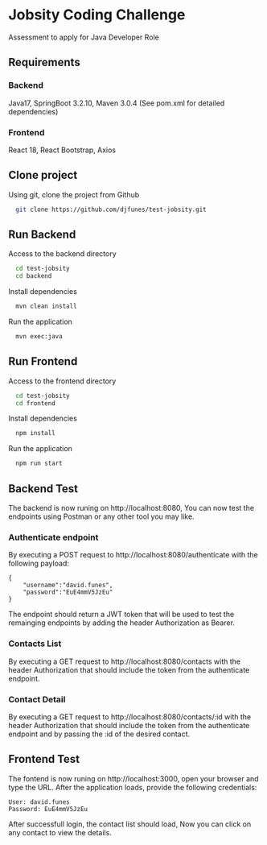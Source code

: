 
# Jobsity Coding Challenge

Assessment to apply for Java Developer Role



## Requirements
### Backend
Java17, SpringBoot 3.2.10, Maven 3.0.4 (See pom.xml for detailed dependencies)
### Frontend
React 18, React Bootstrap, Axios
## Clone project
Using git, clone the project from Github

```bash
  git clone https://github.com/djfunes/test-jobsity.git
```
## Run Backend


Access to the backend directory

```bash
  cd test-jobsity
  cd backend
```

Install dependencies

```bash
  mvn clean install
```

Run the application

```bash
  mvn exec:java
```

## Run Frontend

Access to the frontend directory

```bash
  cd test-jobsity
  cd frontend
```

Install dependencies

```bash
  npm install
```

Run the application
```bash
  npm run start
```
## Backend Test
The backend is now runing on http://localhost:8080, You can now test the endpoints using Postman or any other tool you may like.
### Authenticate endpoint
By executing a POST request to http://localhost:8080/authenticate with the following payload:
```
{
    "username":"david.funes",
    "password":"EuE4mmV5JzEu"
}
```
The endpoint should return a JWT token that will be used to test the remainging endpoints by adding the header Authorization as Bearer.

### Contacts List
By executing a GET request to http://localhost:8080/contacts with the header Authorization that should include the token from the authenticate endpoint.

### Contact Detail
By executing a GET request to http://localhost:8080/contacts/:id with the header Authorization that should include the token from the authenticate endpoint and by passing the :id of the desired contact.

## Frontend Test
The fontend is now runing on http://localhost:3000, open your browser and type the URL. After the application loads, provide the following credentials:
```
User: david.funes
Password: EuE4mmV5JzEu
```
After successfull login, the contact list should load, Now you can click on any contact to view the details.